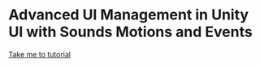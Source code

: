# Advanced UI Management in Unity UI with Sounds Motions and Events

[Take me to tutorial](https://www.youtube.com/watch?v=6-yAPoYSdqU&lc=UgxdpGvN2BvDonLa0_p4AaABAg)
